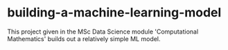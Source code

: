 # building-a-machine-learning-model
This project given in the MSc Data Science module 'Computational Mathematics' builds out a relatively simple ML model.
